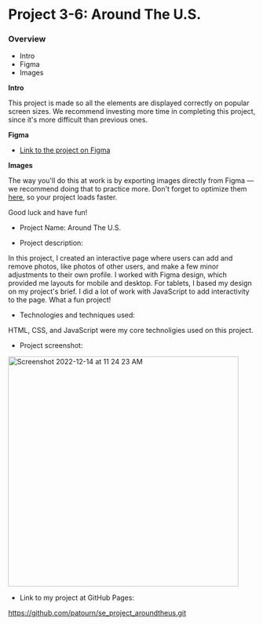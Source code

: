 # Project 3-6: Around The U.S.

### Overview

- Intro
- Figma
- Images

**Intro**

This project is made so all the elements are displayed correctly on popular screen sizes. We recommend investing more time in completing this project, since it's more difficult than previous ones.

**Figma**

- [Link to the project on Figma](https://www.figma.com/file/ii4xxsJ0ghevUOcssTlHZv/Sprint-3%3A-Around-the-US?node-id=0%3A1)

**Images**

The way you'll do this at work is by exporting images directly from Figma — we recommend doing that to practice more. Don't forget to optimize them [here](https://tinypng.com/), so your project loads faster.

Good luck and have fun!

- Project Name: Around The U.S.

- Project description:

In this project, I created an interactive page where users can add and remove photos, like photos of other users, and make a few minor adjustments to their own profile. I worked with Figma design, which provided me layouts for mobile and desktop. For tablets, I based my design on my project's brief. I did a lot of work with JavaScript to add interactivity to the page. What a fun project!

- Technologies and techniques used:

HTML, CSS, and JavaScript were my core technoligies used on this project.

- Project screenshot:

<img width="469" alt="Screenshot 2022-12-14 at 11 24 23 AM" src="https://user-images.githubusercontent.com/116469946/207651772-6f9bd9d5-a88b-4617-b043-4c70bc087bb2.png">

- Link to my project at GitHub Pages:

https://github.com/patourn/se_project_aroundtheus.git
